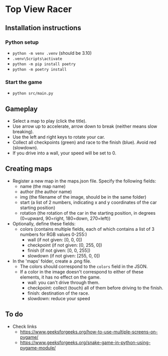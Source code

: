 # Top View Racer

## Installation instructions
### Python setup
- `python -m venv .venv` (should be 3.10)
- `.venv\Scripts\activate`
- `python -m pip install poetry`
- `python -m poetry install`

### Start the game
- `python src/main.py`

## Gameplay
- Select a map to play (click the title).
- Use arrow up to accelerate, arrow down to break (neither means slow breaking).
- Use the left and right keys to rotate your car.
- Collect all checkpoints (green) and race to the finish (blue). Avoid red (slowdown).
- If you drive into a wall, your speed will be set to 0.

## Creating maps
- Register a new map in the maps.json file. Specify the following fields:
  - name (the map name)
  - author (the author name)
  - img (the filename of the image, should be in the same folder)
  - start (a list of 2 numbers, indicating x and y coordinates of the car starting position)
  - rotation (the rotation of the car in the starting position, in degrees (0=upward, 90=right, 180=down, 270=left))
- Optionally, define these fields:
  - colors (contains multiple fields, each of which contains a list of 3 numbers for RGB values 0-255:)
    - wall (if not given: [0, 0, 0])
    - checkpoint (if not given: [0, 255, 0])
    - finish (if not given: [0, 0, 255])
    - slowdown (if not given: [255, 0, 0])
- In the 'maps' folder, create a .png file.
  - The colors should correspond to the `colors` field in the JSON.
  - If a color in the image doesn't correspond to either of these elements, it has no effect on the game.
    - wall: you can't drive through them.
    - checkpoint: collect (touch) all of them before driving to the finish.
    - finish: destination of the race.
    - slowdown: reduce your speed

## To do
- Check links
  - https://www.geeksforgeeks.org/how-to-use-multiple-screens-on-pygame/
  - https://www.geeksforgeeks.org/snake-game-in-python-using-pygame-module/

